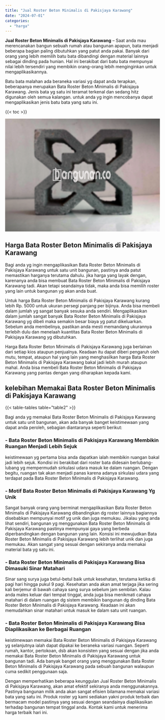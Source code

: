 ```yaml
---
title: "Jual Roster Beton Minimalis di Pakisjaya Karawang"
date: "2024-07-01"
categories: 
  - "harga"
---
```


**Jual Roster Beton Minimalis di Pakisjaya Karawang** – Saat anda mau merencanakan bangun sebuah rumah atau bangunan apapun, bata menjadi beberapa bagian paling dibutuhkan yang patut anda pakai. Banyak dari orang yang lebih memilih batu bata dibandingi dengan material lainnya sebagai dinding pada hunian. Hal ini berakibat dari batu bata mempunyai nilai lebih tersendiri yang membikin orang-orang lebih menginginkan untuk mengaplikasikannya.

Batu bata malahan ada beraneka variasi yg dapat anda terapkan, beberapanya merupakan Bata Roster Beton Minimalis di Pakisjaya Karawang. Jenis bata yg satu ini teramat terkenal dan sedang hitz digunakan oleh semua kalangan. untuk anda yg ingin mencobanya dapat mengaplikasikan jenis batu bata yang satu ini.

{{< toc >}}

![Jual Roster Beton Minimalis di Pakisjaya Karawang](/images/bata-roster-minimalis-21.png)

## Harga Bata Roster Beton Minimalis di Pakisjaya Karawang

Bagi anda yg ingin mengaplikasikan Bata Roster Beton Minimalis di Pakisjaya Karawang untuk satu unit bangunan, pastinya anda patut memastikan harganya terutama dahulu. jika harga yang layak dengan, karenanya anda bisa membuat Bata Roster Beton Minimalis di Pakisjaya Karawang tadi. Akan tetapi seandainya tidak, maka anda bisa memilih roster yang lain untuk bangunan yg akan anda buat.

Untuk harga Bata Roster Beton Minimalis di Pakisjaya Karawang kurang lebih Rp. 5000 untuk ukuran persegi panjang per bijinya. Anda bisa membeli dalam jumlah yg sangat banyak sesuka anda sendiri. Mengaplikasikan dalam jumlah sangat banyak Bata Roster Beton Minimalis di Pakisjaya Karawang yg dibeli maka semakin besar biaya yg patut dikeluarkan. Sebelum anda membelinya, pastikan anda mesti memandang ukurannya terlebih dulu dan menelaah kuantitas Bata Roster Beton Minimalis di Pakisjaya Karawang yg dibutuhkan.

Harga Bata Roster Beton Minimalis di Pakisjaya Karawang juga berlainan dari setiap kios ataupun penjualnya. Keadaan itu dapat diberi pengaruh oleh mutu, tempat, ataupun hal yang lain yang menghasilkan harga Bata Roster Beton Minimalis di Pakisjaya Karawang bakal jadi lebih murah ataupun mahal. Anda bisa membeli Bata Roster Beton Minimalis di Pakisjaya Karawang yang pantas dengan yang diharapkan kepada kami.

## kelebihan Memakai Bata Roster Beton Minimalis di Pakisjaya Karawang

{{< table-tables table="table2" >}}

Bagi anda yg memakai Bata Roster Beton Minimalis di Pakisjaya Karawang untuk satu unit bangunan, akan ada banyak banget keistimewaan yang dapat anda peroleh, sebagian diantaranya seperti berikut:

### \- Bata Roster Beton Minimalis di Pakisjaya Karawang Membikin Ruangan Menjadi Lebih Sejuk

keistimewaan yg pertama bisa anda dapatkan ialah membikin ruangan bakal jadi lebih sejuk. Kondisi ini berakibat dari roster bata didesain berlubang-lubang yg mempermudah sirkulasi udara masuk ke dalam ruangan. Dengan begitu, ruangan tak akan menjadi panas karena adanya sirkulasi udara yang terdapat pada Bata Roster Beton Minimalis di Pakisjaya Karawang.

### \- Motif Bata Roster Beton Minimalis di Pakisjaya Karawang Yg Unik

Sangat banyak orang yang berminat mengaplikasikan Bata Roster Beton Minimalis di Pakisjaya Karawang dibandingkan dg roster lainnya bagiannya disebabkan mempunyai motif yg unik dan juga memukau. Jikalau yang anda lihat sendiri, bangunan yg menggunakan Bata Roster Beton Minimalis di Pakisjaya Karawang pastinya mempunyai gaya yang berbeda diperbandingkan dengan bangunan yang lain. Konsisi ini mewujudkan Bata Roster Beton Minimalis di Pakisjaya Karawang lebih terlihat unik dan juga memukau. Akan sangat yang sesuai dengan sekiranya anda memakai material bata yg satu ini.

### \- Bata Roster Beton Minimalis di Pakisjaya Karawang Bisa Dimasuki Sinar Matahari

Sinar sang surya juga betul-betul baik untuk kesehatan, terutama ketika di pagi hari hingga pukul 9 pagi. Kesehatan anda akan amat terjaga jika sering kali berjemur di bawah cahaya sang surya sebelum jam sembilan. Kalau anda males keluar dari tempat tinggal, anda juga bisa menikmati cahaya matahari di dalam ruangan dg sistem membikin bangunan dg dinding Bata Roster Beton Minimalis di Pakisjaya Karawang. Keadaan ini akan memudahkan sinar matahari untuk masuk ke dalam satu unit ruangan.

### \- Bata Roster Beton Minimalis di Pakisjaya Karawang Bisa Diaplikasikan ke Berbagai Ruangan

keistimewaan memakai Bata Roster Beton Minimalis di Pakisjaya Karawang yg selanjutnya ialah dapat dipakai ke beraneka variasi ruangan. Seperti rumah, kantor, pertokoan, dsb akan konsisten yang sesuai dengan jika anda memakai Bata Roster Beton Minimalis di Pakisjaya Karawang untuk bangunan tadi. Ada banyak banget orang yang menggunakan Bata Roster Beton Minimalis di Pakisjaya Karawang pada sebuah bangunan walaupun cuma sedikit penggunaan saja.

Dengan memperhatikan beberapa keunggulan Jual Roster Beton Minimalis di Pakisjaya Karawang, akan amat efektif sekiranya anda menggunakannya. Pastinya bangunan milik anda akan sangat efisien bilamana memakai variasi bata yang satu ini. Produk roster yg kami sediakan yakni produk terbaik dan bermacam model pastinya yang sesuai dengan seandainya diaplikasikan terhadap bangunan tempat tinggal anda. Kontak kami untuk menerima harga terbaik hari ini.
